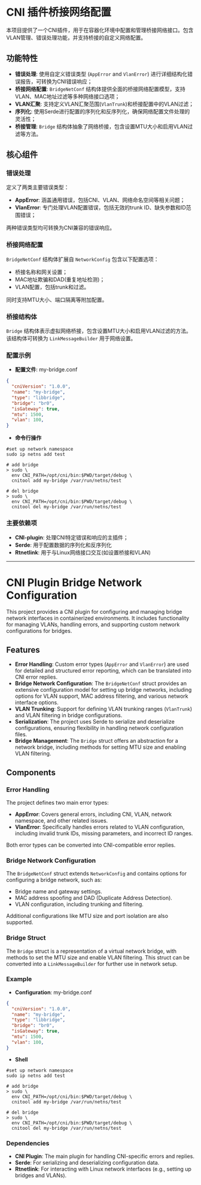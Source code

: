 # CNI 插件桥接网络配置

本项目提供了一个CNI插件，用于在容器化环境中配置和管理桥接网络接口。包含VLAN管理、错误处理功能，并支持桥接的自定义网络配置。

## 功能特性

- **错误处理**: 使用自定义错误类型 (`AppError` and `VlanError`) 进行详细结构化错误报告，可转换为CNI错误响应；
- **桥接网络配置**: `BridgeNetConf` 结构体提供全面的桥接网络配置模型，支持VLAN、MAC地址过滤等多种网络接口选项；
- **VLAN汇聚**: 支持定义VLAN汇聚范围(`VlanTrunk`)和桥接配置中的VLAN过滤；
- **序列化**: 使用Serde进行配置的序列化和反序列化，确保网络配置文件处理的灵活性；
- **桥接管理**: `Bridge` 结构体抽象了网络桥接，包含设置MTU大小和启用VLAN过滤等方法。

## 核心组件

### 错误处理

定义了两类主要错误类型：

- **AppError**: 涵盖通用错误，包括CNI、VLAN、网络命名空间等相关问题；
- **VlanError**: 专门处理VLAN配置错误，包括无效的trunk ID、缺失参数和ID范围错误；

两种错误类型均可转换为CNI兼容的错误响应。


### 桥接网络配置

 `BridgeNetConf` 结构体扩展自 `NetworkConfig` 包含以下配置选项：

- 桥接名称和网关设置；
- MAC地址欺骗和DAD(重复地址检测)；
- VLAN配置，包括trunk和过滤。

同时支持MTU大小、端口隔离等附加配置。

### 桥接结构体

`Bridge` 结构体表示虚拟网络桥接，包含设置MTU大小和启用VLAN过滤的方法。该结构体可转换为 `LinkMessageBuilder` 用于网络设置。

### 配置示例 

- **配置文件**: my-bridge.conf
```json
{
  "cniVersion": "1.0.0",
  "name": "my-bridge",
  "type": "libbridge",
  "bridge": "br0",
  "isGateway": true,
  "mtu": 1500,
  "vlan": 100,
}
```
- **命令行操作**
```shell
#set up network namespace
sudo ip netns add test

# add bridge
> sudo \
  env CNI_PATH=/opt/cni/bin:$PWD/target/debug \
  cnitool add my-bridge /var/run/netns/test

# del bridge
> sudo \
  env CNI_PATH=/opt/cni/bin:$PWD/target/debug \
  cnitool del my-bridge /var/run/netns/test
```

### 主要依赖项

- **CNI-plugin**: 处理CNI特定错误和响应的主插件；
- **Serde**: 用于配置数据的序列化和反序列化
- **Rtnetlink**: 用于与Linux网络接口交互(如设置桥接和VLAN)


---
# CNI Plugin Bridge Network Configuration

This project provides a CNI plugin for configuring and managing bridge network interfaces in containerized environments. It includes functionality for managing VLANs, handling errors, and supporting custom network configurations for bridges.

## Features

- **Error Handling**: Custom error types (`AppError` and `VlanError`) are used for detailed and structured error reporting, which can be translated into CNI error replies.
- **Bridge Network Configuration**: The `BridgeNetConf` struct provides an extensive configuration model for setting up bridge networks, including options for VLAN support, MAC address filtering, and various network interface options.
- **VLAN Trunking**: Support for defining VLAN trunking ranges (`VlanTrunk`) and VLAN filtering in bridge configurations.
- **Serialization**: The project uses Serde to serialize and deserialize configurations, ensuring flexibility in handling network configuration files.
- **Bridge Management**: The `Bridge` struct offers an abstraction for a network bridge, including methods for setting MTU size and enabling VLAN filtering.

## Components

### Error Handling

The project defines two main error types:

- **AppError**: Covers general errors, including CNI, VLAN, network namespace, and other related issues.
- **VlanError**: Specifically handles errors related to VLAN configuration, including invalid trunk IDs, missing parameters, and incorrect ID ranges.

Both error types can be converted into CNI-compatible error replies.

### Bridge Network Configuration

The `BridgeNetConf` struct extends `NetworkConfig` and contains options for configuring a bridge network, such as:

- Bridge name and gateway settings.
- MAC address spoofing and DAD (Duplicate Address Detection).
- VLAN configuration, including trunking and filtering.

Additional configurations like MTU size and port isolation are also supported.

### Bridge Struct

The `Bridge` struct is a representation of a virtual network bridge, with methods to set the MTU size and enable VLAN filtering. This struct can be converted into a `LinkMessageBuilder` for further use in network setup.

### Example 

- **Configuration**: my-bridge.conf
```json
{
  "cniVersion": "1.0.0",
  "name": "my-bridge",
  "type": "libbridge",
  "bridge": "br0",
  "isGateway": true,
  "mtu": 1500,
  "vlan": 100,
}
```
- **Shell**
```shell
#set up network namespace
sudo ip netns add test

# add bridge
> sudo \
  env CNI_PATH=/opt/cni/bin:$PWD/target/debug \
  cnitool add my-bridge /var/run/netns/test

# del bridge
> sudo \
  env CNI_PATH=/opt/cni/bin:$PWD/target/debug \
  cnitool del my-bridge /var/run/netns/test
```

### Dependencies

- **CNI Plugin**: The main plugin for handling CNI-specific errors and replies.
- **Serde**: For serializing and deserializing configuration data.
- **Rtnetlink**: For interacting with Linux network interfaces (e.g., setting up bridges and VLANs).
